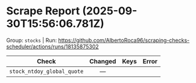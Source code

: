 # Scrape Report (2025-09-30T15:56:06.781Z)

Group: `stocks`  |  Run: https://github.com/AlbertoRoca96/scraping-checks-scheduler/actions/runs/18135875302

| Check | Changed | Keys | Error |
|---|:---:|:--|:--|
| `stock_ntdoy_global_quote` | — |  |  |
